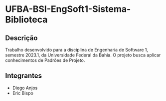 # UFBA-BSI-EngSoft1-Sistema-Biblioteca

## Descrição
Trabalho desenvolvido para a disciplina de Engenharia de Software 1, semestre 2023.1, da Universidade Federal da Bahia. O projeto busca aplicar conhecimentos de Padrões de Projeto.

## Integrantes
- Diego Anjos
- Eric Bispo